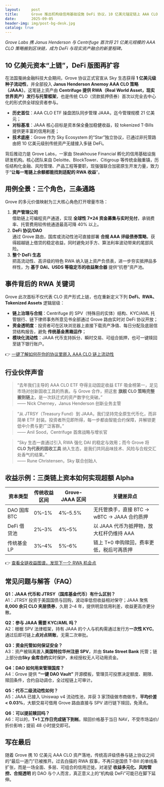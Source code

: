 ```yaml
---
layout:     post
title:      Grove 推出机构级信用基础设施 DeFi 协议，10 亿美元锚定链上 AAA CLO 策略
date:       2025-09-05
header-img: img/post-bg-desk.jpg
catalog: true
---
```


_Grove Labs 携 Janus Henderson 与 Centrifuge 首次将 21 亿美元规模的 AAA CLO 策略搬到区块链，成为 DeFi 与现实资产融合的新里程碑。_

## 10 亿美元资本“上链”，DeFi 版图再扩容

在法国戛纳金融科技大会期间，Grove 协议正式官宣从 Sky 生态获得 **1 亿美元级种子流动性**，并全部投入 **Janus Henderson Anemoy AAA CLO 策略（JAAA）**。这笔链上资产由 **Centrifuge 提供 RWA（Real World Asset，现实世界资产）发行与托管框架**，也是传统 CLO（贷款抵押债券）首次以完全去中心化的形式供全球投资者参与。

- **历史首位**：AAA CLO ETF 操盘团队同步管理 JAAA，迄今管理规模 21 亿美元；  
- **对标基准**：JAAA 核心目标是资本保全叠加稳健收益，较 tokenized T-Bills 提供更丰富的信用利差；  
- **技术底座**：Grove 作为 Sky Ecosystem 的“Star”独立协议，已通过非托管路由把 10 亿美元级别传统资产无缝接入多链 DeFi。

背后推动力是 Grove Labs，一家由 Steakhouse Financial 孵化的信用基础设施研发机构。核心团队来自 Deloitte、BlockTower、Citigroup 等传统金融重镇，历任结构化金融、风险管理、产品工程等要职，现强强联合加密原生开发力量，致力于“**让每一笔链上余额都能找到适配的 RWA 收益**”。

## 用例全景：三个角色，三条通路

Grove 的多元价值映射为三大核心角色打开增量市场：

1. **资产管理公司**  
   借助链上可编程资产通道，实现 **全球性 7×24 资金募集与实时兑付**，承销费率、托管费用较传统通道最高可降 40% 以上。  
2. **DeFi 协议/DAO**  
   通过 Grove 路由，国库或流动性池可直接部署 **合规 AAA 评级债券策略**，获得超越链上借贷的稳定收益，同时避免对手方、算法利率波动带来的尾部风险。  
3. **整个 DeFi 生态**  
   把高流动性、高评级的特色 RWA 纳入链上资产负债表，进一步夯实抵押品多样性，为 **基于 DAI、USDS 等稳定币的收益聚合器** 提供“抗卷”资产池。

## 事件背后的 RWA 关键词

Grove 此次首标不仅代表 CLO 资产形式上链，也在重新定义下列 **DeFi、RWA、Tokenized Assets** 逻辑层级：

- **链上治理与合规**：Centrifuge 的 SPV（特殊目的实体）结构、KYC/AML 托管银行、链下律师事务所意见书全部通过 Grove 路由实时对 DeFi 协议开放；  
- **资金透明度**：投资者可在区块浏览器上直接下载资产净值、每日分配及底层信贷结构报告，避免 **传统基金黑箱运作**；  
- **模块化流动性**：JAAA 代币支持拆分、瞬时交易、可组合抵押，也可一键赎回至链下银行账户。

👉 [一键了解如何在你的协议里嵌入 AAA CLO 链上流动性](https://okxdog.com/)

## 行业伙伴声音

> “去年我们主导的 AAA CLO ETF 夺得主动固定收益 ETF 吸金榜第一，足见市场对创新固收工具的热衷。与 Grove 合作，把这套 **旗舰 CLO 策略完整搬到链上**，是一次跃迁式的资产数字化突破。”  
> —— Nick Cherney，Janus Henderson 创新业务主管

> “从 JTRSY（Treasury Fund）到 JAAA，我们坚持完全原生代币化，而非简单 ETF 封装。投资者所见即所得，每一步都由智能合约保障，并解锁更低中介费与更广泛客群。”  
> —— Anil Sood，Centrifuge 首席战略与增长官

> “Sky 生态一直通过引入 RWA 强化 DAI 的稳定与效用；而今 Grove 将 **CLO 为代表的固收工具** 纳入生态，是我们共同品味技术、风险与合规交汇处香气的结果。”  
> —— Rune Christensen，Sky 联合创始人

## 收益示例：三类链上资本如何实现超额 Alpha

| 资本类型      | 传统收益区间 | Grove-JAAA 区间 | 关键差异点                                  |
|--------------|--------------|----------------|---------------------------------------------|
| DAO 国库 BTC | 0%–1%        | 4%–5.5%        | 无托管换手，直接 BTC → wBTC → JAAA 合约质押 |
| DeFi 借贷池  | 2%–3%        | 4%–5%          | 以 JAAA 代币为抵押物，放大杠杆仍维持 AAA    |
| 传统基金 LP  | 3%–4%        | 5%–6%          | 链上 T+0 申购赎回，费率更低，税后可再质押   |

👉 [查看全链收益图谱，发现下一个 RWA 机会点](https://okxdog.com/)

## 常见问题与解答（FAQ）

**Q1：JAAA 代币和 JTRSY（国库基金代币）有什么区别？**  
A1：JTRSY 投资于美国国债与回购，波动率低但收益相对保守；JAAA 聚焦 **8,000 余只 CLO 夹层债券**，久期 2–4 年，提供明显信用利差，收益更高亦更分散。

**Q2：参与 JAAA 需要 KYC/AML 吗？**  
A2：根椐 SPV 法律框架，持有 JAAA 的个人与机构需通过发行方**一次性 KYC**。通过后即可链上**点对点转账**，无需二次审批。

**Q3：资金托管如何保证安全？**  
A3：资产被隔离置入**美国特拉华州注册 SPV**，并由 **State Street Bank** 托管；链上部分由**Sky 金库合约**实时保护，未经授权无人可动用资金。

**Q4：DAO 如何用来管理国库？**  
A4：Grove 提供 **“一键 DAO Vault”** 开源模板，管理员可投票决定额度、期限、赎回条件，合约自动调仓，全过程链上可审计。

**Q5：代币二级流动性如何？**  
A5：JAAA 已接入 Uniswap v4 流动性池，并获 3 家顶级做市商做市，**平均价差 < 0.03%**，大额交易可借用 Grove 路由直接与 SPV 进行链下赎回，免滑点。

**Q6：可以提前赎回吗？**  
A6：可以的，**T+1 工作日完成链下到帐**。赎回价格基于当日 NAV，不受市场溢价/折价影响；提前 48 小时提交即可。

## 写在最后

随着 Grove 携 10 亿美元 AAA CLO 资产落地，传统高评级债券与链上协议之间的“最后一道门”已被推开。过去白描的 RWA 叙事，不再只是国债 T-Bill 的单线条扩张，而是一场全面、多层、可组合的信用迁徙。对渴望 **收益多元化、风险管控、合规透明** 的 DAO 与个人而言，真正意义上的“机构级 DeFi”可能已在脚下延伸。